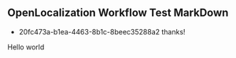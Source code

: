 ## OpenLocalization Workflow Test MarkDown
* 20fc473a-b1ea-4463-8b1c-8beec35288a2 
thanks!

Hello world